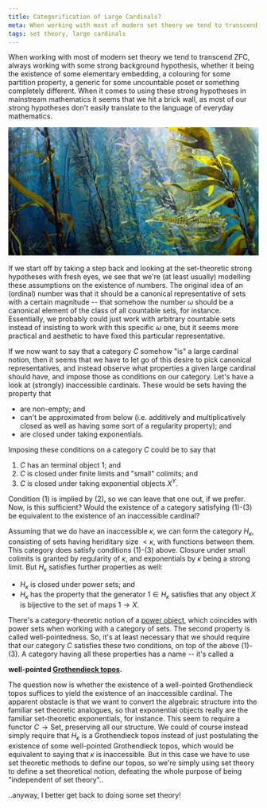 ```yaml
---
title: Categorification of Large Cardinals?
meta: When working with most of modern set theory we tend to transcend ZFC, always working with some strong background hypothesis, whether it being the existence of some elementary embedding, a colouring for some partition property, a generic for some uncountable poset or something completely different. When it comes to using these strong hypotheses in mainstream mathematics it seems that we hit a brick wall, as most of our strong hypotheses don't easily translate to the language of everyday mathematics.
tags: set theory, large cardinals
---
```


When working with most of modern set theory we tend to transcend ZFC, always working
with some strong background hypothesis, whether it being the existence of some
elementary embedding, a colouring for some partition property, a generic for some
uncountable poset or something completely different. When it comes to using these
strong hypotheses in mainstream mathematics it seems that we hit a brick wall, as most
of our strong hypotheses don't easily translate to the language of everyday
mathematics.

![Painting of sea grass](/src/assets/img/categorification-of-large-cardinals.webp)

If we start off by taking a step back and looking at the set-theoretic strong
hypotheses with fresh eyes, we see that we're (at least usually) modelling these
assumptions on the existence of numbers. The original idea of an (ordinal) number was
that it should be a canonical representative of sets with a certain magnitude -- that
somehow the number $\omega$ should be a canonical element of the class of all countable
sets, for instance. Essentially, we probably could just work with arbitrary countable
sets instead of insisting to work with this specific $\omega$ one, but it seems more
practical and aesthetic to have fixed this particular representative.

If we now want to say that a category $C$ somehow "is" a large cardinal notion, then it
seems that we have to let go of this desire to pick canonical representatives, and
instead observe what properties a given large cardinal should have, and impose those as
conditions on our category. Let's have a look at (strongly) inaccessible cardinals.
These would be sets having the property that

- are non-empty; and
- can't be approximated from below (i.e. additively and multiplicatively closed as well
  as having some sort of a regularity property); and
- are closed under taking exponentials.

Imposing these conditions on a category $C$ could be to say that

1. $C$ has an terminal object $1$; and
2. $C$ is closed under finite limits and "small" colimits; and
3. $C$ is closed under taking exponential objects $X^Y$.

Condition (1) is implied by (2), so we can leave that one out, if we prefer. Now, is
this sufficient? Would the existence of a category satisfying (1)-(3) be equivalent to
the existence of an inaccessible cardinal?

Assuming that we do have an inaccessible $\kappa$, we can form the category $H_\kappa$,
consisting of sets having heriditary size $<\kappa$, with functions between them. This
category does satisfy conditions (1)-(3) above. Closure under small colimits is granted
by regularity of $\kappa$, and exponentials by $\kappa$ being a strong limit. But
$H_\kappa$ satisfies further properties as well:

- $H_\kappa$ is closed under power sets; and
- $H_\kappa$ has the property that the generator $1\in H_\kappa$ satisfies that any
  object $X$ is bijective to the set of maps $1\to X$.

There's a category-theoretic notion of a [power
object](https://ncatlab.org/nlab/show/power+object), which coincides with power sets
when working with a category of sets. The second property is called well-pointedness.
So, it's at least necessary that we should require that our category $C$ satisfies
these two conditions, on top of the above (1)-(3). A category having all these
properties has a name -- it's called a

<div class="centered" style="font-weight: bold;">
  well-pointed
  <a href="https://ncatlab.org/nlab/show/topos#SheafToposes">Grothendieck topos</a>.
</div>

The question now is whether the existence of a well-pointed Grothendieck topos suffices
to yield the existence of an inaccessible cardinal. The apparent obstacle is that we
want to convert the algebraic structure into the familiar set theoretic analogues, so
that exponential objects really are the familiar set-theoretic exponentials, for
instance. This seem to require a functor $C\to\textsf{Set}$, preserving all our
structure. We could of course instead simply require that $H_\kappa$ is a Grothendieck
topos instead of just postulating the existence of some well-pointed Grothendieck
topos, which would be equivalent to saying that $\kappa$ is inaccessible. But in this
case we have to use set theoretic methods to define our topos, so we're simply using
set theory to define a set theoretical notion, defeating the whole purpose of being
"independent of set theory"..

..anyway, I better get back to doing some set theory!
